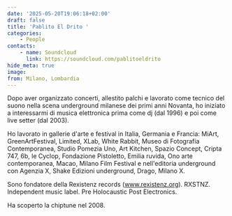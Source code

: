 ```yaml
---
date: '2025-05-20T19:06:18+02:00'
draft: false
title: 'Pablito El Drito '
categories:
    - People
contacts:
    - name: Soundcloud
      link: https://soundcloud.com/pablitoeldrito
hide_meta: true
image: 
from: Milano, Lombardia
---
```

Dopo aver organizzato concerti, allestito palchi e lavorato come tecnico del suono nella scena underground milanese dei primi anni Novanta, ho iniziato a interessarmi di musica elettronica prima come dj (dal 1996) e poi come live setter (dal 2003).

Ho lavorato in gallerie d'arte e festival in Italia, Germania e Francia: MiArt, GreenArtFestival, Limited, XLab, White Rabbit, Museo di Fotografia Contemporanea, Studio Pomezia Uno, Art Kitchen, Spazio Concept, Cripta 747, 6b, le Cyclop, Fondazione Pistoletto, Emilia ruvida, Ono arte contemporanea, Macao, Milano Film Festival e nell'editoria underground con Agenzia X, Shake Edizioni underground, Drago, Milano X.

Sono fondatore della Rexistenz records (www.rexistenz.org).
RXSTNZ. Independent music label. Pre Holocaustic Post Electronics.

Ha scoperto la chiptune nel 2008.